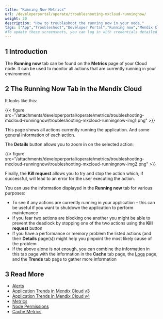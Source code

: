 ```yaml
---
title: "Running Now Metrics"
url: /developerportal/operate/troubleshooting-mxcloud-runningnow/
weight: 20
description: "How to troubleshoot the running now in your node."
tags: ["App","Troubleshoot","Developer Portal","Running now","Mendix Cloud"]
#To update these screenshots, you can log in with credentials detailed in How to Update Screenshots Using Team Apps.
---
```


## 1 Introduction

The **Running now** tab can be found on the **Metrics** page of your Cloud node. It can be used to monitor all actions that are currently running in your environment.

## 2 The Running Now Tab in the Mendix Cloud

It looks like this:

{{< figure src="/attachments/developerportal/operate/metrics/troubleshooting-mxcloud-runningnow/troubleshooting-mxcloud-runningnow-img1.png" >}}

This page shows all actions currently running the application. And some general information of each action.

The **Details** button allows you to zoom in on the selected action:

{{< figure src="/attachments/developerportal/operate/metrics/troubleshooting-mxcloud-runningnow/troubleshooting-mxcloud-runningnow-img2.png" >}}

Finally, the **Kill request** allows you to try and stop the action which, if successful, will lead to an error for the user executing the action.

You can use the information displayed in the **Running now** tab for various purposes:

* To see if any actions are currently running in your application – this can be useful if you want to shutdown the application to perform maintenance
* If you fear two actions are blocking one another you might be able to prevent the deadlock by stopping one of the two actions using the **Kill request** button
* If you have a performance or memory problem the listed actions (and their **Details** page(s)) might help you pinpoint the most likely cause of the problem
* If the above alone is not enough, you can combine the information in this tab page with the information in the **Cache** tab page, the [Logs](/developerportal/operate/logs/) page, and the **Trends** tab page to gather more information

## 3 Read More

* [Alerts](/developerportal/operate/monitoring-application-health/)
* [Application Trends in Mendix Cloud v3](/developerportal/operate/trends/)
* [Application Trends in Mendix Cloud v4](/developerportal/operate/trends-v4/)
* [Metrics](/developerportal/operate/metrics/)
* [Node Permissions](/developerportal/deploy/node-permissions/)
* [Cache Metrics](/developerportal/operate/troubleshooting-mxcloud-cache/)
